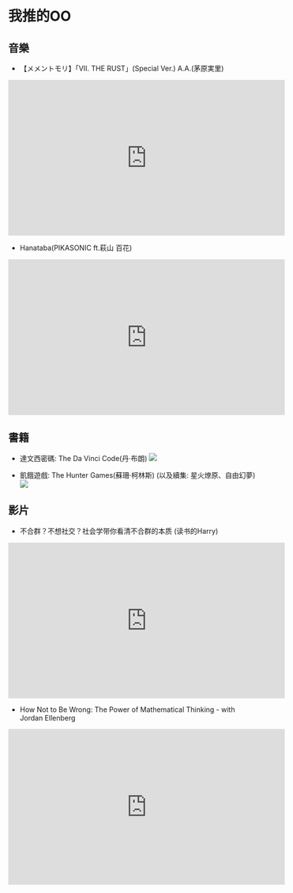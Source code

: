 # 我推的OO
## 音樂
- 【メメントモリ】「Ⅶ. THE RUST」(Special Ver.) A.A.(茅原実里)
<iframe width="560" height="315" src="https://www.youtube.com/embed/mFdxKYSbgJY?si=p_EAnn3SJNM_BE8f" title="YouTube video player" frameborder="0" allow="accelerometer; autoplay; clipboard-write; encrypted-media; gyroscope; picture-in-picture; web-share" referrerpolicy="strict-origin-when-cross-origin" allowfullscreen></iframe>

- Hanataba(PIKASONIC ft.萩山 百花)
<iframe width="560" height="315" src="https://www.youtube.com/embed/ONressWQC_c?si=ELledv3h_yq0exoy" title="YouTube video player" frameborder="0" allow="accelerometer; autoplay; clipboard-write; encrypted-media; gyroscope; picture-in-picture; web-share" referrerpolicy="strict-origin-when-cross-origin" allowfullscreen></iframe>


## 書籍
- 達文西密碼: The Da Vinci Code(丹·布朗)
![](https://upload.wikimedia.org/wikipedia/zh/6/6b/DaVinciCode.jpg)

- 飢餓遊戲: The Hunter Games(蘇珊·柯林斯)
(以及續集: 星火燎原、自由幻夢)
![](https://upload.wikimedia.org/wikipedia/zh/0/08/Hunger_games_book.jpg)
## 影片
- 不合群？不想社交？社会学带你看清不合群的本质 (读书的Harry)
<iframe width="560" height="315" src="https://www.youtube.com/embed/9GEPJEfM0I8?si=sPDZUmUHOXBhILLw" title="YouTube video player" frameborder="0" allow="accelerometer; autoplay; clipboard-write; encrypted-media; gyroscope; picture-in-picture; web-share" referrerpolicy="strict-origin-when-cross-origin" allowfullscreen></iframe>

- How Not to Be Wrong: The Power of Mathematical Thinking - with Jordan Ellenberg
<iframe width="560" height="315" src="https://www.youtube.com/embed/kZTKuMBJP7Y?si=yYBDWRiKGI6eA3jV" title="YouTube video player" frameborder="0" allow="accelerometer; autoplay; clipboard-write; encrypted-media; gyroscope; picture-in-picture; web-share" referrerpolicy="strict-origin-when-cross-origin" allowfullscreen></iframe>
